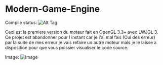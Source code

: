 # Modern-Game-Engine

Compile status:
![Alt Tag](https://travis-ci.org/mrdev023/Modern-Game-Engine.svg?branch=master)

Ceci est la premiere version du moteur fait en OpenGL 3.3+ avec LWJGL 3.
Ce projet est abandonner pour l instant car je l'ai mal fais (Oui des erreur) par la suite de mes erreur je vais refaire un
autre moteur mais je le laisse a disposition pour que vous puissier visualiser le code source.

Image:
![Image](https://pbs.twimg.com/media/CsVq8cFW8AA7Byr.jpg)
